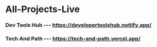# All-Projects-Live

### Dev Tools Hub --- https://developertoolshub.netlify.app/

### Tech And Path --- https://tech-and-path.vercel.app/

